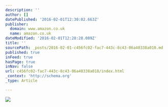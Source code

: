 ```yaml
---
description: ''
author: []
datePublished: '2016-02-01T12:30:02.663Z'
publisher:
  domain: www.amazon.co.uk
  name: amazon.co.uk
dateModified: '2016-02-01T12:28:28.089Z'
title: ''
sourcePath: _posts/2016-02-01-c456fc02-fac7-443c-8c43-06a40338a010.md
published: true
inFeed: true
hasPage: true
inNav: false
url: c456fc02-fac7-443c-8c43-06a40338a010/index.html
_context: 'http://schema.org'
_type: Article

---
```

![](http://ecx.images-amazon.com/images/I/51JMbwWnTLL._SX351_BO1,204,203,200_.jpg)